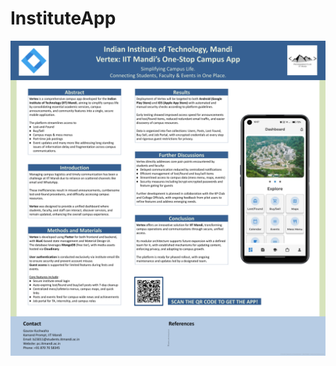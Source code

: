 # InstituteApp

![Poster](https://github.com/KamandPrompt/InstituteApp/blob/main/readme_assets/Vertex%20Poster.png)
